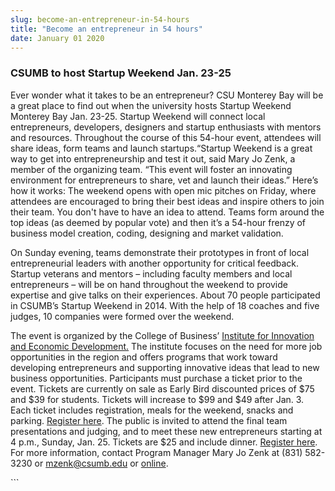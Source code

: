 ```yaml
---
slug: become-an-entrepreneur-in-54-hours
title: "Become an entrepreneur in 54 hours"
date: January 01 2020
---
```


 
<h3>CSUMB to host Startup Weekend Jan. 23-25</h3>
<p>
  Ever wonder what it takes to be an entrepreneur? CSU Monterey Bay will be a
  great place to find out when the university hosts Startup Weekend Monterey Bay
  Jan. 23&#45;25. Startup Weekend will connect local entrepreneurs, developers,
  designers and startup enthusiasts with mentors and resources. Throughout the
  course of this 54&#45;hour event, attendees will share ideas, form teams and
  launch startups.“Startup Weekend is a great way to get into entrepreneurship
  and test it out, said Mary Jo Zenk, a member of the organizing team. “This
  event will foster an innovating environment for entrepreneurs to share, vet
  and launch their ideas.” Here’s how it works: The weekend opens with open mic
  pitches on Friday, where attendees are encouraged to bring their best ideas
  and inspire others to join their team. You don't have to have an idea to
  attend. Teams form around the top ideas &#40;as deemed by popular vote&#41;
  and then it’s a 54&#45;hour frenzy of business model creation, coding,
  designing and market validation.
</p>
<p>
  On Sunday evening, teams demonstrate their prototypes in front of local
  entrepreneurial leaders with another opportunity for critical feedback.
  Startup veterans and mentors – including faculty members and local
  entrepreneurs – will be on hand throughout the weekend to provide expertise
  and give talks on their experiences. About 70 people participated in CSUMB’s
  Startup Weekend in 2014. With the help of 18 coaches and five judges, 10
  companies were formed over the weekend.
</p>
<p>
  The event is organized by the College of Business’
  <a href="https://innovation.csumb.edu"
    >Institute for Innovation and Economic Development.</a
  >
  The institute focuses on the need for more job opportunities in the region and
  offers programs that work toward developing entrepreneurs and supporting
  innovative ideas that lead to new business opportunities. Participants must
  purchase a ticket prior to the event. Tickets are currently on sale as Early
  Bird discounted prices of $75 and $39 for students. Tickets will increase to
  $99 and $49 after Jan. 3. Each ticket includes registration, meals for the
  weekend, snacks and parking.
  <a
    href="https://www.up.co/communities/usa/monterey&#45;bay/startup&#45;weekend/4824"
    >Register here</a
  >. The public is invited to attend the final team presentations and judging,
  and to meet these new entrepreneurs starting at 4 p.m., Sunday, Jan. 25.
  Tickets are $25 and include dinner.
  <a
    href="https://www.up.co/communities/usa/monterey&#45;bay/startup&#45;weekend/4824"
    >Register here</a
  >. For more information, contact Program Manager Mary Jo Zenk at &#40;831&#41;
  582&#45;3230 or
  <a
    href="&#x6d;&#97;&#x69;&#108;t&#x6f;&#58;&#x6d;&#122;&#101;&#x6e;&#107;&#x40;&#99;&#115;&#x75;&#109;&#x62;&#x2e;&#101;&#x64;&#117;"
    >mzenk@csumb.edu</a
  >
  or <a href="https://www.up.co/communities/usa/monterey&#45;bay/">online</a>.
</p>
```
